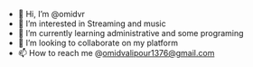 - 👋 Hi, I’m @omidvr
- 👀 I’m interested in Streaming and music  
- 🌱 I’m currently learning administrative and  some programing 
- 💞️ I’m looking to collaborate on my platform
- 📫 How to reach me @omidvalipour1376@gmail.com

<!---
omidvr/omidvr is a ✨ special ✨ repository because its `README.md` (this file) appears on your GitHub profile.
You can click the Preview link to take a look at your changes.
--->
